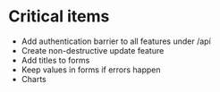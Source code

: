 # Critical items
- Add authentication barrier to all features under /apí
- Create non-destructive update feature
- Add titles to forms
- Keep values in forms if errors happen
- Charts